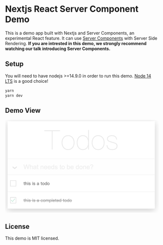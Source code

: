 # Nextjs React Server Component Demo

This is a demo app built with Nextjs and Server Components, an experimental React feature. It can use [Server Components](https://reactjs.org/server-components) with Server Side Rendering. **If you are intrested in this demo, we strongly recommend watching our talk introducing Server Components.**

## Setup

You will need to have nodejs >=14.9.0 in order to run this demo. [Node 14 LTS](https://nodejs.org/en/about/releases/) is a good choice!

```
yarn
yarn dev
```

## Demo View

![](https://raw.githubusercontent.com/yellowbeee/image/main/WechatIMG6.png)

## License

This demo is MIT licensed.
